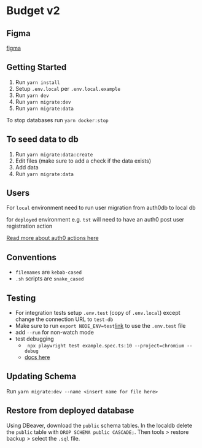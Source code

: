 # Budget v2

## Figma

[figma](https://www.figma.com/file/fCUCaKRes5cNjmAAd7dq7b/budget-v2?type=design&node-id=1%3A90&mode=design&t=rUTmK3ALBNcNVQaM-1)

## Getting Started

1. Run `yarn install`
2. Setup `.env.local` per `.env.local.example`
3. Run `yarn dev`
4. Run `yarn migrate:dev`
5. Run `yarn migrate:data`

To stop databases run `yarn docker:stop`

## To seed data to db

1. Run `yarn migrate:data:create`
2. Edit files (make sure to add a check if the data exists)
3. Add data
4. Run `yarn migrate:data`

## Users

For `local` environment need to run user migration from auth0db to local db

for `deployed` environment e.g. `tst` will need to have an auth0 post user registration action

[Read more about auth0 actions here](https://auth0.com/docs/customize/actions)

## Conventions

- `filenames` are `kebab-cased`
- `.sh` scripts are `snake_cased`

## Testing

- For integration tests setup `.env.test` (copy of `.env.local`) except change the connection URL to `test-db`
- Make sure to run `export NODE_ENV=test`[link](https://nextjs.org/docs/pages/building-your-application/configuring/environment-variables#environment-variable-load-order) to use the `.env.test` file
- add `--run` for non-watch mode
- test debugging
  - ` npx playwright test example.spec.ts:10 --project=chromium --debug`
  - [docs here](https://playwright.dev/docs/debug)

## Updating Schema

Run `yarn migrate:dev --name <insert name for file here>`

## Restore from deployed database

Using DBeaver, download the `public` schema tables.
In the localdb delete the `public` table with `DROP SCHEMA public CASCADE;`.
Then tools > restore backup > select the `.sql` file.
